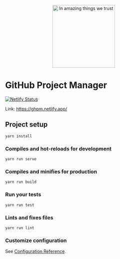 <p align="center"><img src="https://ghpm.netlify.com/img/logo.589622ca.png" alt="In amazing things we trust" width="200"></p>

# GitHub Project Manager

[![Netlify Status](https://api.netlify.com/api/v1/badges/aa3a2a5d-abb2-4c16-b4f7-2b97d8179c68/deploy-status)](https://app.netlify.com/sites/ghpm/deploys)

Link: https://ghpm.netlify.app/

## Project setup
```
yarn install
```

### Compiles and hot-reloads for development
```
yarn run serve
```

### Compiles and minifies for production
```
yarn run build
```

### Run your tests
```
yarn run test
```

### Lints and fixes files
```
yarn run lint
```

### Customize configuration
See [Configuration Reference](https://cli.vuejs.org/config/).
